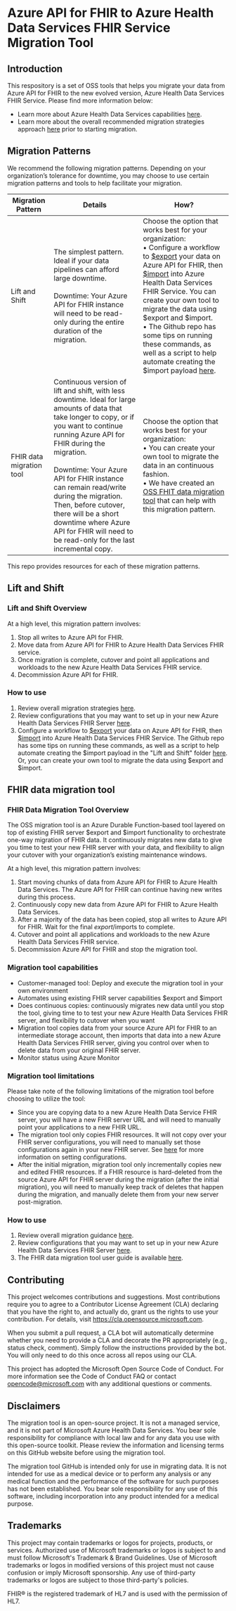 # Azure API for FHIR to Azure Health Data Services FHIR Service Migration Tool

## Introduction

This respository is a set of OSS tools that helps you migrate your data from Azure API for FHIR to the new evolved version, Azure Health Data Services FHIR Service. Please find more information below:

-   Learn more about Azure Health Data Services capabilities [here](https://azure.microsoft.com/en-us/products/health-data-services/?ef_id=_k_d0ffa03c8f79199459fec443f0510019_k_&OCID=AIDcmm5edswduu_SEM__k_d0ffa03c8f79199459fec443f0510019_k_&msclkid=d0ffa03c8f79199459fec443f0510019).
-   Learn more about the overall recommended migration strategies approach [here](https://learn.microsoft.com/azure/healthcare-apis/fhir/migration-strategies) prior to starting migration.

## Migration Patterns
We recommend the following migration patterns. Depending on your organization’s tolerance for downtime, you may choose to use certain migration patterns and tools to help facilitate your migration.



| Migration Pattern | Details                                                                                                                                                                                          | How?                                                                                                                                                                                                                                                                                                                                                                                                                                                                                                                                                                                                                                                                        |
|-------------------|--------------------------------------------------------------------------------------------------------------------------------------------------------------------------------------------------|-----------------------------------------------------------------------------------------------------------------------------------------------------------------------------------------------------------------------------------------------------------------------------------------------------------------------------------------------------------------------------------------------------------------------------------------------------------------------------------------------------------------------------------------------------------------------------------------------------------------------------------------------------------------------------|
| Lift and Shift    | The simplest pattern. Ideal if your data pipelines can afford large downtime. <br> <br> Downtime: Your Azure API for FHIR instance will need to be read-only during the entire duration of the migration.                                                                                                                   |Choose the option that works best for your organization: <br> • Configure a workflow to [\$export](https://learn.microsoft.com/azure/healthcare-apis/azure-api-for-fhir/export-data) your data on Azure API for FHIR, then [\$import](https://learn.microsoft.com/azure/healthcare-apis/fhir/configure-import-data) into Azure Health Data Services FHIR Service. You can create your own tool to migrate the data using \$export and \$import.<br> •  The Github repo has some tips on running these commands, as well as a script to help automate creating the \$import payload [here](/lift-and-shift-resources/Liftandshiftresources_README.md).  |
| FHIR data migration tool  | Continuous version of lift and shift, with less downtime. Ideal for large amounts of data that take longer to copy, or if you want to continue running Azure API for FHIR during the migration.  <br><br> Downtime: Your Azure API for FHIR instance can remain read/write during the migration. Then, before cutover, there will be a short downtime where Azure API for FHIR will need to be read-only for the last incremental copy.   | Choose the option that works best for your organization: <br> • You can create your own tool to migrate the data in an continuous fashion. <br> • We have created an [OSS FHIT data migration tool](/FHIR-data-migration-tool-docs/README.md) that can help with this migration pattern.                                                                            

This repo provides resources for each of these migration patterns. 

##  Lift and Shift
### Lift and Shift Overview
At a high level, this migration pattern involves:

1. Stop all writes to Azure API for FHIR.
2. Move data from Azure API for FHIR to Azure Health Data Services FHIR service.
3. Once migration is complete, cutover and point all applications and workloads to the new Azure Health Data Services FHIR service.
4. Decommission Azure API for FHIR. 
### How to use
1. Review overall migration strategies [here](https://learn.microsoft.com/azure/healthcare-apis/fhir/migration-strategies).
2. Review configurations that you may want to set up in your new Azure Health Data Services FHIR Server [here](/FHIR-data-migration-tool-docs/Appendix.md#configurations-to-set-in-your-new-azure-health-data-services-fhir-server).
3. Configure a workflow to [\$export](https://learn.microsoft.com/en-us/azure/healthcare-apis/azure-api-for-fhir/export-data) your data on Azure API for FHIR, then [\$import](https://learn.microsoft.com/en-us/azure/healthcare-apis/fhir/configure-import-data) into Azure Health Data Services FHIR Service. The Github repo has some tips on running these commands, as well as a script to help automate creating the \$import payload in the "Lift and Shift" folder [here](/lift-and-shift-resources/Liftandshiftresources_README.md).  Or, you can create your own tool to migrate the data using \$export and \$import.

## FHIR data migration tool
### FHIR Data Migration Tool Overview
The OSS migration tool is an Azure Durable Function-based tool layered on top of existing FHIR server \$export and \$import functionality to orchestrate one-way migration of FHIR data. It continuously migrates new data to give you time to test your new FHIR server with your data, and flexibility to align your cutover with your organization’s existing maintenance windows.

At a high level, this migration pattern involves:

1. Start moving chunks of data from Azure API for FHIR to Azure Health Data Services. The Azure API for FHIR can continue having new writes during this process.
2. Continuously copy new data from Azure API for FHIR to Azure Health Data Services. 
3. After a majority of the data has been copied, stop all writes to Azure API for FHIR. Wait for the final $export/$imports to complete. 
4. Cutover and point all applications and workloads to the new Azure Health Data Services FHIR service.
5. Decommission Azure API for FHIR and stop the migration tool. 

### Migration tool capabilities

-   Customer-managed tool: Deploy and execute the migration tool in your own environment
-   Automates using existing FHIR server capabilities \$export and \$import
-   Does continuous copies: continuously migrates new data until you stop the tool, giving time to to test your new Azure Health Data Services FHIR server, and flexibility to cutover when you want
-   Migration tool copies data from your source Azure API for FHIR to an intermediate storage account, then imports that data into a new Azure Health Data Services FHIR server, giving you control over when to delete data from your original FHIR server.
-   Monitor status using Azure Monitor

### Migration tool limitations

Please take note of the following limitations of the migration tool before choosing to utilize the tool:

-   Since you are copying data to a new Azure Health Data Service FHIR server, you will have a new FHIR server URL and will need to manually point your applications to a new FHIR URL.
-   The migration tool only copies FHIR resources. It will not copy over your FHIR server configurations, you will need to manually set those configurations again in your new FHIR server. See [here](/FHIR-data-migration-tool-docs/Appendix.md) for more information on setting configurations.
-   After the initial migration, migration tool only incrementally copies new and edited FHIR resources. If a FHIR resource is hard-deleted from the source Azure API for FHIR server during the migration (after the initial migration), you will need to manually keep track of deletes that happen during the migration, and manually delete them from your new server post-migration.


### How to use
1. Review overall migration guidance [here](https://learn.microsoft.com/azure/healthcare-apis/fhir/migration-strategies).
2. Review configurations that you may want to set up in your new Azure Health Data Services FHIR Server [here](/FHIR-data-migration-tool-docs/Appendix.md#configurations-to-set-in-your-new-azure-health-data-services-fhir-server).
3. The FHIR data migration tool user guide is available [here](/FHIR-data-migration-tool-docs/README.md).

## Contributing

This project welcomes contributions and suggestions. Most contributions require you to agree to a Contributor License Agreement (CLA) declaring that you have the right to, and actually do, grant us the rights to use your contribution. For details, visit https://cla.opensource.microsoft.com.

When you submit a pull request, a CLA bot will automatically determine whether you need to provide a CLA and decorate the PR appropriately (e.g., status check, comment). Simply follow the instructions provided by the bot. You will only need to do this once across all repos using our CLA.

This project has adopted the Microsoft Open Source Code of Conduct. For more information see the Code of Conduct FAQ or contact opencode@microsoft.com with any additional questions or comments.

## Disclaimers

The migration tool is an open-source project. It is not a managed service, and it is not part of Microsoft Azure Health Data Services. You bear sole responsibility for compliance with local law and for any data you use with this open-source toolkit. Please review the information and licensing terms on this GitHub website before using the migration tool.

The migration tool GitHub is intended only for use in migrating data. It is not intended for use as a medical device or to perform any analysis or any medical function and the performance of the software for such purposes has not been established. You bear sole responsibility for any use of this software, including incorporation into any product intended for a medical purpose.

## Trademarks

This project may contain trademarks or logos for projects, products, or services. Authorized use of Microsoft trademarks or logos is subject to and must follow Microsoft's Trademark & Brand Guidelines. Use of Microsoft trademarks or logos in modified versions of this project must not cause confusion or imply Microsoft sponsorship. Any use of third-party trademarks or logos are subject to those third-party's policies.

FHIR® is the registered trademark of HL7 and is used with the permission of HL7.


